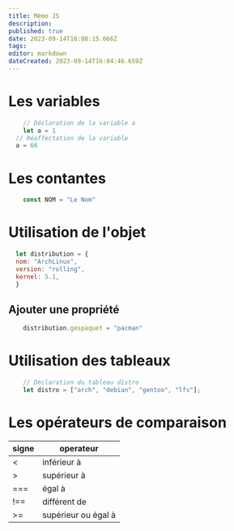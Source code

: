 ```yaml
---
title: Mémo JS
description: 
published: true
date: 2023-09-14T16:08:15.666Z
tags: 
editor: markdown
dateCreated: 2023-09-14T16:04:46.659Z
---
```


# Les variables
```js
	// Déclaration de la variable a
	let a = 1
  // Réaffectation de la variable
  a = 66
```

# Les contantes
```js
	const NOM = "Le Nom"
```

# Utilisation de l'objet
```js
  let distribution = {
  nom: "ArchLinux",
  version: "rolling",
  kernel: 5.1,
  }
```
## Ajouter une propriété
```js
	distribution.gespaquet = "pacman"
```

# Utilisation des tableaux
```js
	// Déclaration du tableau distro
	let distro = ["arch", "debian", "gentoo", "lfs"];
```

# Les opérateurs de comparaison 
| signe   | operateur  			  	|
|---------|---------------------|
| <       | inférieur à 				|
| >       | supérieur à 				|
| ===     | égal à     				  |
| !==     | différent de				|
| >=			| supérieur ou égal à |

